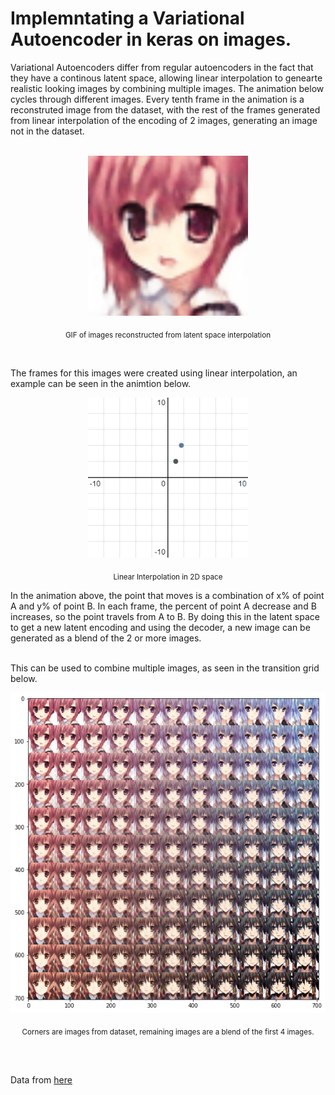 # Implemntating a Variational Autoencoder in keras on images.

Variational Autoencoders differ from regular autoencoders in the fact that they have a continous latent space, allowing linear interpolation to genearte realistic looking images by combining multiple images. The animation below cycles through different images. Every tenth frame in the animation is a reconstruted image from the dataset, with the rest of the frames generated from linear interpolation of the encoding of 2 images, generating an image not in the dataset.
<br><br>
<p align="center">
  <img width="256" height="256" src="https://github.com/Yasaswi124/AnimeVAE/blob/main/visualizations/faces_loop.gif">
</p>
<p align="center">
  <sub> GIF of images reconstructed from latent space interpolation</sub>
</p>
<br>

The frames for this images were created using linear interpolation, an example can be seen in the animtion below.


<p align="center">
  <img width="256" height="256" src="https://github.com/Yasaswi124/AnimeVAE/blob/main/visualizations/linear_interpolation.gif">
</p>
<p align="center">
  <sub>Linear Interpolation in 2D space</sub>
</p>

In the animation above, the point that moves is a combination of x% of point A and y% of point B. In each frame, the percent of point A decrease and B increases, so the point travels from A to B. By doing this in the latent space to get a new latent encoding and using the decoder, a new image can be generated as a blend of the 2 or more images.
<br><br>

This can be used to combine multiple images, as seen in the transition grid below.


<p align="center">
  <img width="512" height="512" src="https://github.com/Yasaswi124/AnimeVAE/blob/main/visualizations/transitiongrid.png">
</p>
<p align="center">
  <sub>Corners are images from dataset, remaining images are a blend of the first 4 images.</sub>
</p>


<br><br>

Data from [here](https://www.kaggle.com/soumikrakshit/anime-faces)


